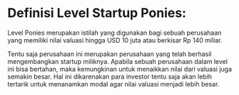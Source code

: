 # Definisi Level Startup Ponies:

Level Ponies merupakan istilah yang digunakan bagi sebuah perusahaan yang memiliki nilai valuasi hingga USD 10 juta atau berkisar Rp 140 miliar.

Tentu saja perusahaan ini merupakan perusahaan yang telah berhasil mengembangkan startup miliknya. Apabila sebuah perusahaan dalam level ini bisa bertahan, maka kemungkinan untuk menaikkan nilai dari valuasi juga semakin besar. Hal ini dikarenakan para investor tentu saja akan lebih tertarik untuk menanamkan modal agar nilai valuasi menjadi lebih besar.
